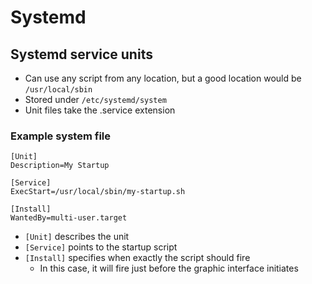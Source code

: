 Systemd
=======

Systemd service units
---------------------

- Can use any script from any location, but a good location would be `/usr/local/sbin`
- Stored under `/etc/systemd/system`
- Unit files take the .service extension

### Example system file

```
[Unit]
Description=My Startup

[Service]
ExecStart=/usr/local/sbin/my-startup.sh

[Install]
WantedBy=multi-user.target
```

- `[Unit]` describes the unit
- `[Service]` points to the startup script
- `[Install]` specifies when exactly the script should fire
	- In this case, it will fire just before the graphic interface initiates
